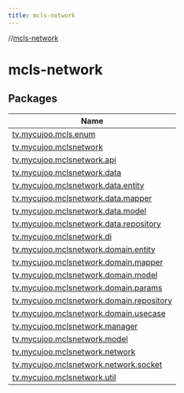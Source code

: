 ```yaml
---
title: mcls-network
---
```

//[mcls-network](index.html)



# mcls-network



## Packages


| Name |
|---|
| [tv.mycujoo.mcls.enum](mcls-network/tv.mycujoo.mcls.enum/index.html) |
| [tv.mycujoo.mclsnetwork](mcls-network/tv.mycujoo.mclsnetwork/index.html) |
| [tv.mycujoo.mclsnetwork.api](mcls-network/tv.mycujoo.mclsnetwork.api/index.html) |
| [tv.mycujoo.mclsnetwork.data](mcls-network/tv.mycujoo.mclsnetwork.data/index.html) |
| [tv.mycujoo.mclsnetwork.data.entity](mcls-network/tv.mycujoo.mclsnetwork.data.entity/index.html) |
| [tv.mycujoo.mclsnetwork.data.mapper](mcls-network/tv.mycujoo.mclsnetwork.data.mapper/index.html) |
| [tv.mycujoo.mclsnetwork.data.model](mcls-network/tv.mycujoo.mclsnetwork.data.model/index.html) |
| [tv.mycujoo.mclsnetwork.data.repository](mcls-network/tv.mycujoo.mclsnetwork.data.repository/index.html) |
| [tv.mycujoo.mclsnetwork.di](mcls-network/tv.mycujoo.mclsnetwork.di/index.html) |
| [tv.mycujoo.mclsnetwork.domain.entity](mcls-network/tv.mycujoo.mclsnetwork.domain.entity/index.html) |
| [tv.mycujoo.mclsnetwork.domain.mapper](mcls-network/tv.mycujoo.mclsnetwork.domain.mapper/index.html) |
| [tv.mycujoo.mclsnetwork.domain.model](mcls-network/tv.mycujoo.mclsnetwork.domain.model/index.html) |
| [tv.mycujoo.mclsnetwork.domain.params](mcls-network/tv.mycujoo.mclsnetwork.domain.params/index.html) |
| [tv.mycujoo.mclsnetwork.domain.repository](mcls-network/tv.mycujoo.mclsnetwork.domain.repository/index.html) |
| [tv.mycujoo.mclsnetwork.domain.usecase](mcls-network/tv.mycujoo.mclsnetwork.domain.usecase/index.html) |
| [tv.mycujoo.mclsnetwork.manager](mcls-network/tv.mycujoo.mclsnetwork.manager/index.html) |
| [tv.mycujoo.mclsnetwork.model](mcls-network/tv.mycujoo.mclsnetwork.model/index.html) |
| [tv.mycujoo.mclsnetwork.network](mcls-network/tv.mycujoo.mclsnetwork.network/index.html) |
| [tv.mycujoo.mclsnetwork.network.socket](mcls-network/tv.mycujoo.mclsnetwork.network.socket/index.html) |
| [tv.mycujoo.mclsnetwork.util](mcls-network/tv.mycujoo.mclsnetwork.util/index.html) |

